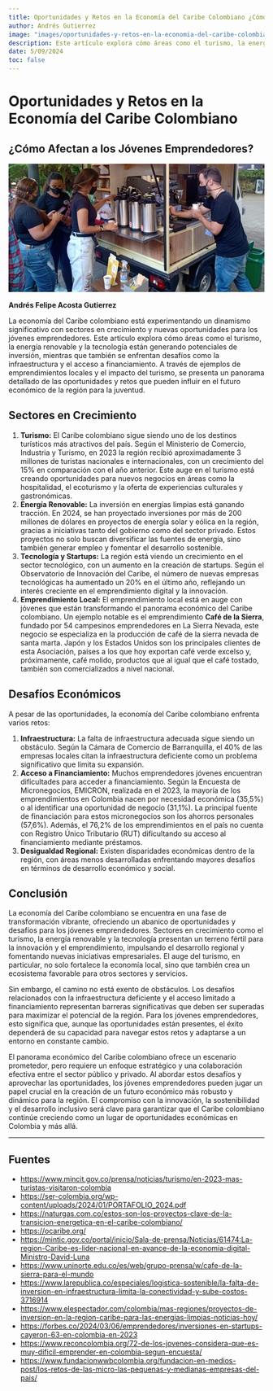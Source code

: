 ```yaml
---
title: Oportunidades y Retos en la Economía del Caribe Colombiano ¿Cómo Afectan a los Jóvenes Emprendedores?
author: Andrés Gutierrez
image: "images/oportunidades-y-retos-en-la-economia-del-caribe-colombiano-20210930-CafeFiestaLibro (3)-1.jpg"
description: Este artículo explora cómo áreas como el turismo, la energía renovable y la tecnología están generando potenciales de inversión, mientras que también se enfrentan desafíos como la infraestructura y el acceso a financiamiento.
date: 5/09/2024
toc: false
---
```

# Oportunidades y Retos en la Economía del Caribe Colombiano
## ¿Cómo Afectan a los Jóvenes Emprendedores?
![alt text](<images/oportunidades-y-retos-en-la-economia-del-caribe-colombiano-20210930-CafeFiestaLibro (3)-1.jpg>)


**Andrés Felipe Acosta Gutierrez**

La economía del Caribe colombiano está experimentando un dinamismo significativo con 
sectores en crecimiento y nuevas oportunidades para los jóvenes emprendedores. Este artículo 
explora cómo áreas como el turismo, la energía renovable y la tecnología están generando 
potenciales de inversión, mientras que también se enfrentan desafíos como la infraestructura y 
el acceso a financiamiento. A través de ejemplos de emprendimientos locales y el impacto del 
turismo, se presenta un panorama detallado de las oportunidades y retos que pueden influir en 
el futuro económico de la región para la juventud.

## Sectores en Crecimiento
1. **Turismo:** El Caribe colombiano sigue siendo uno de los destinos turísticos más atractivos 
del país. Según el Ministerio de Comercio, Industria y Turismo, en 2023 la región recibió 
aproximadamente 3 millones de turistas nacionales e internacionales, con un crecimiento del 
15% en comparación con el año anterior. Este auge en el turismo está creando oportunidades 
para nuevos negocios en áreas como la hospitalidad, el ecoturismo y la oferta de experiencias 
culturales y gastronómicas.
2. **Energía Renovable:** La inversión en energías limpias está ganando tracción. En 2024, se han 
proyectado inversiones por más de 200 millones de dólares en proyectos de energía solar y 
eólica en la región, gracias a iniciativas tanto del gobierno como del sector privado. Estos 
proyectos no solo buscan diversificar las fuentes de energía, sino también generar empleo y 
fomentar el desarrollo sostenible.
3. **Tecnología y Startups:** La región está viendo un crecimiento en el sector tecnológico, con 
un aumento en la creación de startups. Según el Observatorio de Innovación del Caribe, el 
número de nuevas empresas tecnológicas ha aumentado un 20% en el último año, reflejando 
un interés creciente en el emprendimiento digital y la innovación.
4. **Emprendimiento Local:** El emprendimiento local está en auge con jóvenes que están transformando el panorama 
económico del Caribe colombiano. Un ejemplo notable es el emprendimiento **Café de la Sierra**, fundado por 54 campesinos emprendedores en La Sierra Nevada, este 
negocio se especializa en la producción de café de la sierra nevada de santa marta. Japón y los 
Estados Unidos son los principales clientes de esta Asociación, países a los que hoy exportan 
café verde excelso y, próximamente, café molido, productos que al igual que el café tostado, 
también son comercializados a nivel nacional.

## Desafíos Económicos
A pesar de las oportunidades, la economía del Caribe colombiano enfrenta varios retos: 
1. **Infraestructura:** La falta de infraestructura adecuada sigue siendo un obstáculo. Según la 
Cámara de Comercio de Barranquilla, el 40% de las empresas locales citan la infraestructura 
deficiente como un problema significativo que limita su expansión.
2. **Acceso a Financiamiento:** Muchos emprendedores jóvenes encuentran dificultades para 
acceder a financiamiento. Según la Encuesta de Micronegocios, EMICRON, realizada en el 
2023, la mayoría de los emprendimientos en Colombia nacen por necesidad económica 
(35,5%) o al identificar una oportunidad de negocio (31,1%). La principal fuente de 
financiación para estos micronegocios son los ahorros personales (57,6%). Además, el 76,2% 
de los emprendimientos en el país no cuenta con Registro Único Tributario (RUT) dificultando 
su acceso al financiamiento mediante préstamos.
3. **Desigualdad Regional:** Existen disparidades económicas dentro de la región, con áreas 
menos desarrolladas enfrentando mayores desafíos en términos de desarrollo económico y 
social.


## Conclusión
La economía del Caribe colombiano se encuentra en una fase de transformación vibrante, 
ofreciendo un abanico de oportunidades y desafíos para los jóvenes emprendedores. Sectores 
en crecimiento como el turismo, la energía renovable y la tecnología presentan un terreno fértil para la innovación y el emprendimiento, impulsando el desarrollo regional y fomentando 
nuevas iniciativas empresariales. El auge del turismo, en particular, no solo fortalece la 
economía local, sino que también crea un ecosistema favorable para otros sectores y servicios.

Sin embargo, el camino no está exento de obstáculos. Los desafíos relacionados con la 
infraestructura deficiente y el acceso limitado a financiamiento representan barreras 
significativas que deben ser superadas para maximizar el potencial de la región. Para los 
jóvenes emprendedores, esto significa que, aunque las oportunidades están presentes, el éxito 
dependerá de su capacidad para navegar estos retos y adaptarse a un entorno en constante 
cambio.

El panorama económico del Caribe colombiano ofrece un escenario prometedor, pero requiere 
un enfoque estratégico y una colaboración efectiva entre el sector público y privado. Al abordar 
estos desafíos y aprovechar las oportunidades, los jóvenes emprendedores pueden jugar un 
papel crucial en la creación de un futuro económico más robusto y dinámico para la región. El 
compromiso con la innovación, la sostenibilidad y el desarrollo inclusivo será clave para 
garantizar que el Caribe colombiano continúe creciendo como un lugar de oportunidades 
económicas en Colombia y más allá.

---

## Fuentes
- https://www.mincit.gov.co/prensa/noticias/turismo/en-2023-mas-turistas-visitaron-colombia
- https://ser-colombia.org/wp-content/uploads/2024/01/PORTAFOLIO_2024.pdf
- https://naturgas.com.co/estos-son-los-proyectos-clave-de-la-transicion-energetica-en-el-caribe-colombiano/
- https://ocaribe.org/
- https://mintic.gov.co/portal/inicio/Sala-de-prensa/Noticias/61474:La-region-Caribe-es-lider-nacional-en-avance-de-la-economia-digital-Ministro-David-Luna
- https://www.uninorte.edu.co/es/web/grupo-prensa/w/cafe-de-la-sierra-para-el-mundo
- https://www.larepublica.co/especiales/logistica-sostenible/la-falta-de-inversion-en-infraestructura-limita-la-conectividad-y-sube-costos-3716914
- https://www.elespectador.com/colombia/mas-regiones/proyectos-de-inversion-en-la-region-caribe-para-las-energias-limpias-noticias-hoy/
- https://forbes.co/2024/03/06/emprendedores/inversiones-en-startups-cayeron-63-en-colombia-en-2023
- https://www.reconcolombia.org/72-de-los-jovenes-considera-que-es-muy-dificil-emprender-en-colombia-segun-encuesta/
- https://www.fundacionwwbcolombia.org/fundacion-en-medios-post/los-retos-de-las-micro-las-pequenas-y-medianas-empresas-del-pais/